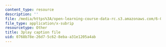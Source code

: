 ```yaml
---
content_type: resource
description: ''
file: /media/https%3A/open-learning-course-data-rc.s3.amazonaws.com/6-002-circuits-and-electronics-spring-2007/0768b78e26d75c628ebaa31e1205a4ab_bX8i2yECWaU.vtt
file_type: application/x-subrip
resourcetype: Other
title: 3play caption file
uid: 0768b78e-26d7-5c62-8eba-a31e1205a4ab
---
```

